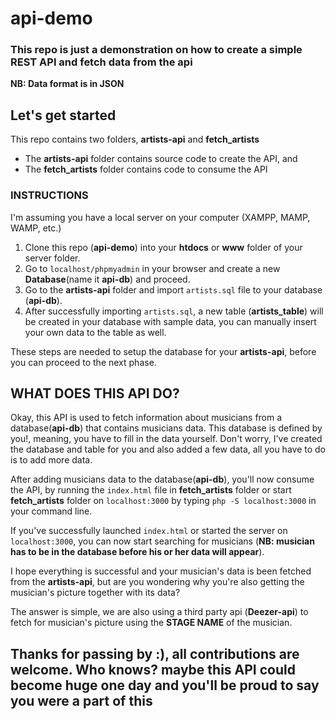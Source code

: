 # api-demo
<h3>This repo is just a demonstration on how to create a simple REST API and fetch data from the api</h3>
<b>NB: Data format is in JSON</b>

<h2>Let's get started</h2>
<p>This repo contains two folders, <b>artists-api</b> and <b>fetch_artists</b></p>
<ul>
  <li>The <b>artists-api</b> folder contains source code to create the API, and</li>
  <li>The <b>fetch_artists</b> folder contains code to consume the API</li>
 </ul>
 
 <h3>INSTRUCTIONS</h3>
 <p>I'm assuming you have a local server on your computer (XAMPP, MAMP, WAMP, etc.)</p>
 <ol>
  <li>Clone this repo (<b>api-demo</b>) into your <b>htdocs</b> or <b>www</b> folder of your server folder.</li>
  <li>Go to <code>localhost/phpmyadmin</code> in your browser and create a new <b>Database</b>(name it <b>api-db</b>) and proceed.</li>
  <li>Go to the <b>artists-api</b> folder and import <code>artists.sql</code> file to your database (<b>api-db</b>).</li>
  <li>After successfully importing <code>artists.sql</code>, a new table (<b>artists_table</b>) will be created in your database with sample data, you can manually insert your own data to the table as well.</li>  
 </ol>
 <p>These steps are needed to setup the database for your <b>artists-api</b>, before you can proceed to the next phase.</p>

<h2>WHAT DOES THIS API DO?</h2>
<p>Okay, this API is used to fetch information about musicians from a database(<b>api-db</b>) that contains musicians data. This database is defined by you!, meaning, you have to fill in the data yourself. Don't worry, I've created the database and table for you and also added a few data, all you have to do is to add more data.</p>

<p>After adding musicians data to the database(<b>api-db</b>), you'll now consume the API, by running the <code>index.html</code> file in <b>fetch_artists</b> folder or start <b>fetch_artists</b> folder on <code>localhost:3000</code> by typing <code>php -S localhost:3000</code> in your command line.</p>

<p>If you've successfully launched <code>index.html</code> or started the server on <code>localhost:3000</code>, you can now start searching for musicians (<b>NB: musician has to be in the database before his or her data will appear</b>).</p>
<p>I hope everything is successful and your musician's data is been fetched from the <b>artists-api</b>, but are you wondering why you're also getting the musician's picture together with its data?</p>
<p>The answer is simple, we are also using a third party api (<b>Deezer-api</b>) to fetch for musician's picture using the <b>STAGE NAME</b> of the musician.</p>

<h2>Thanks for passing by :), all contributions are welcome. Who knows? maybe this API could become huge one day and you'll be proud to say you were a part of this</h2>

